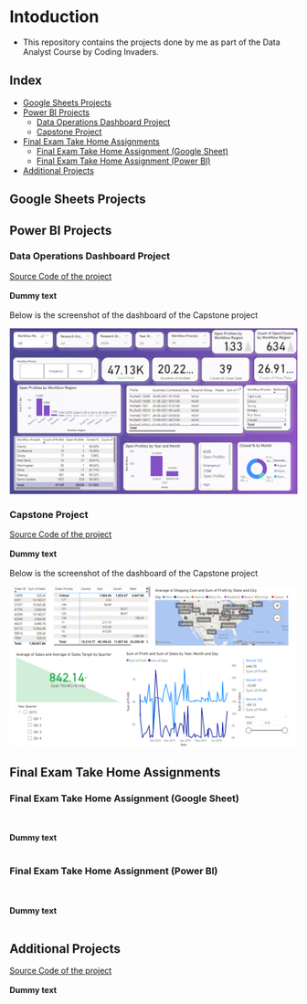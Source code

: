 # Intoduction
- This repository contains the projects done by me as part of the Data Analyst Course by Coding Invaders.


## Index
- [Google Sheets Projects](#google-sheets-projects)
-  [Power BI Projects](#power-bi-projects)
    - [Data Operations Dashboard Project](#data-operations-dashboard-project)
    - [Capstone Project](#capstone-project)
- [Final Exam Take Home Assignments](#final-exam-take-home-assignments)
    - [Final Exam Take Home Assignment (Google Sheet)](#final-exam-take-home-assignment-google-sheet)
    - [Final Exam Take Home Assignment (Power BI)](#final-exam-take-home-assignment-power-bi)
- [Additional Projects]()

## Google Sheets Projects

## Power BI Projects

### Data Operations Dashboard Project
<a href="/Power BI Projects/Data Operations Dashboard Project/">Source Code of the project </a>
<br/><br/>
<b>Dummy text</b>
<br/><br/>
Below is the screenshot of the dashboard of the Capstone project

<img src="/Power BI Projects/Data Operations Dashboard Project/Data Operations Dashboard.png">

### Capstone Project
<a href="/Power BI Projects/Capstone Project/">Source Code of the project </a>
<br/><br/>
<b>Dummy text</b>
<br/><br/>
Below is the screenshot of the dashboard of the Capstone project

<img src="/Power BI Projects/Capstone Project/Capstone_project.png">

## Final Exam Take Home Assignments

### Final Exam Take Home Assignment (Google Sheet)
<br/><br/>
<b>Dummy text</b>
<br/><br/>

### Final Exam Take Home Assignment (Power BI)
<br/><br/>
<b>Dummy text</b>
<br/><br/>

## Additional Projects
<a href="/Additional Projects/Automation of Analysis of equity report for NSE/">Source Code of the project </a>
<br/><br/>
<b>Dummy text</b>
<br/><br/>
